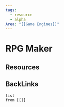 ```yaml
---
tags:
  - resource
  - alpha
Area: "[[Game Engines]]"
---
```


# RPG Maker


## Resources


## BackLinks

```dataview
list
from [[]]
```

